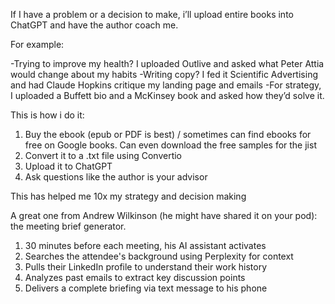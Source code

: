If I have a problem or a decision to make, i’ll upload entire books into ChatGPT and have the author coach me.

For example:

-Trying to improve my health? I uploaded Outlive and asked what Peter Attia would change about my habits
-Writing copy? I fed it Scientific Advertising and had Claude Hopkins critique my landing page and emails
-For strategy, I uploaded a Buffett bio and a McKinsey book and asked how they’d solve it.

This is how i do it:

1. Buy the ebook (epub or PDF is best) / sometimes can find ebooks for free on Google books. Can even download the free samples for the jist
2. Convert it to a .txt file using Convertio
3. Upload it to ChatGPT
4. Ask questions like the author is your advisor

This has helped me 10x my strategy and decision making


A great one from Andrew Wilkinson (he might have shared it on your pod): the meeting brief generator.

1. 30 minutes before each meeting, his AI assistant activates
2. Searches the attendee's background using Perplexity for context
3. Pulls their LinkedIn profile to understand their work history
4. Analyzes past emails to extract key discussion points
5. Delivers a complete briefing via text message to his phone

